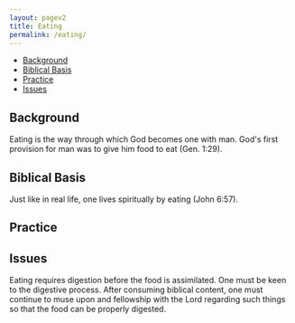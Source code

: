 ```yaml
---
layout: pagev2
title: Eating
permalink: /eating/
---
```

- [Background](#background)
- [Biblical Basis](#biblical-basis)
- [Practice](#practice)
- [Issues](#issues)

## Background

Eating is the way through which God becomes one with man. God's first provision for man was to give him food to eat (Gen. 1:29).

## Biblical Basis

Just like in real life, one lives spiritually by eating (John 6:57).

## Practice


## Issues

Eating requires digestion before the food is assimilated. One must be keen to the digestive process. After consuming biblical content, one must continue to muse upon and fellowship with the Lord regarding such things so that the food can be properly digested. 
